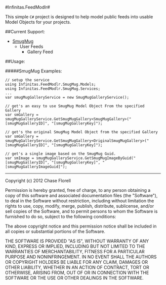 #Infinitas.FeedModlr#

This simple `C#` project is designed to help model public feeds into usable Model Objects for your projects.

##Current Support:  
- [SmugMug][1]
   - User Feeds
      - Gallery Feed

##Usage:  

#####SmugMug Examples:

    // setup the service
    using Infinitas.FeedModlr.SmugMug.Models;
    using Infinitas.FeedModlr.SmugMug.Services;
    ...
    var smugMugGalleryService = new SmugMugGalleryService();

    // get's an easy to use SmugMug Model Object From the specified Gallery
    var smGallery = smugMugGalleryService.GetSmugMugGallery<SmugMugGallery>("[smugMugGalleryID]", "[smugMugGalleryKey]");

    // get's the original SmugMug Model Object from the specified Gallery
    var smGallery = smugMugGalleryService.GetSmugMugGallery<OriginalSmugMugGallery>("[smugMugGalleryID]", "[smugMugGalleryKey]");

    // get's a single image based on the SmugMug Guid.
    var smImage = smugMugGalleryService.GetSmugMugImageByGuid("[smugMugGalleryID]", "[smugMugGalleryKey]", "[smugMugGalleryImageGuid]");


---
<p>Copyright (c) 2012 Chase Florell</p>

<p>Permission is hereby granted, free of charge, to any person obtaining
    a copy of this software and associated documentation files (the
    "Software"), to deal in the Software without restriction, including
    without limitation the rights to use, copy, modify, merge, publish,
    distribute, sublicense, and/or sell copies of the Software, and to
    permit persons to whom the Software is furnished to do so, subject to
    the following conditions:</p>

<p>The above copyright notice and this permission notice shall be
    included in all copies or substantial portions of the Software.</p>

<p>THE SOFTWARE IS PROVIDED "AS IS", WITHOUT WARRANTY OF ANY KIND,
    EXPRESS OR IMPLIED, INCLUDING BUT NOT LIMITED TO THE WARRANTIES OF
    MERCHANTABILITY, FITNESS FOR A PARTICULAR PURPOSE AND
    NONINFRINGEMENT. IN NO EVENT SHALL THE AUTHORS OR COPYRIGHT HOLDERS BE
    LIABLE FOR ANY CLAIM, DAMAGES OR OTHER LIABILITY, WHETHER IN AN ACTION
    OF CONTRACT, TORT OR OTHERWISE, ARISING FROM, OUT OF OR IN CONNECTION
    WITH THE SOFTWARE OR THE USE OR OTHER DEALINGS IN THE SOFTWARE.</p>

<!-- Links-->

<!-- SmugMug RSS Help -->
[1]: http://help.smugmug.com/customer/portal/articles/84258-feed-examples